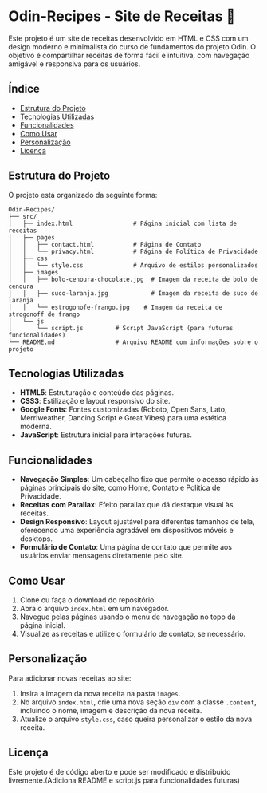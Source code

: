 # Odin-Recipes - Site de Receitas 🍰

Este projeto é um site de receitas desenvolvido em HTML e CSS com um design moderno e minimalista do curso de fundamentos do projeto Odin. O objetivo é compartilhar receitas de forma fácil e intuitiva, com navegação amigável e responsiva para os usuários.

## Índice

- [Estrutura do Projeto](#estrutura-do-projeto)
- [Tecnologias Utilizadas](#tecnologias-utilizadas)
- [Funcionalidades](#funcionalidades)
- [Como Usar](#como-usar)
- [Personalização](#personalização)
- [Licença](#licença)

## Estrutura do Projeto

O projeto está organizado da seguinte forma:

```plaintext
Odin-Recipes/
├── src/
│   ├── index.html                 # Página inicial com lista de receitas
│   ├── pages
│   │   ├── contact.html           # Página de Contato
│   │   └── privacy.html           # Página de Política de Privacidade
│   ├── css
│   │   └── style.css              # Arquivo de estilos personalizados
│   ├── images
│   │   ├── bolo-cenoura-chocolate.jpg  # Imagem da receita de bolo de cenoura
│   │   ├── suco-laranja.jpg            # Imagem da receita de suco de laranja
│   │   └── estrogonofe-frango.jpg    # Imagem da receita de strogonoff de frango
│   └── js
│       └── script.js         # Script JavaScript (para futuras funcionalidades)
└── README.md                 # Arquivo README com informações sobre o projeto
```

## Tecnologias Utilizadas

- **HTML5**: Estruturação e conteúdo das páginas.
- **CSS3**: Estilização e layout responsivo do site.
- **Google Fonts**: Fontes customizadas (Roboto, Open Sans, Lato, Merriweather, Dancing Script e Great Vibes) para uma estética moderna.
- **JavaScript**: Estrutura inicial para interações futuras.

## Funcionalidades

- **Navegação Simples**: Um cabeçalho fixo que permite o acesso rápido às páginas principais do site, como Home, Contato e Política de Privacidade.
- **Receitas com Parallax**: Efeito parallax que dá destaque visual às receitas.
- **Design Responsivo**: Layout ajustável para diferentes tamanhos de tela, oferecendo uma experiência agradável em dispositivos móveis e desktops.
- **Formulário de Contato**: Uma página de contato que permite aos usuários enviar mensagens diretamente pelo site.

## Como Usar

1. Clone ou faça o download do repositório.
2. Abra o arquivo `index.html` em um navegador.
3. Navegue pelas páginas usando o menu de navegação no topo da página inicial.
4. Visualize as receitas e utilize o formulário de contato, se necessário.

## Personalização

Para adicionar novas receitas ao site:

1. Insira a imagem da nova receita na pasta `images`.
2. No arquivo `index.html`, crie uma nova seção `div` com a classe `.content`, incluindo o nome, imagem e descrição da nova receita.
3. Atualize o arquivo `style.css`, caso queira personalizar o estilo da nova receita.

## Licença

Este projeto é de código aberto e pode ser modificado e distribuído livremente.(Adiciona README e script.js para funcionalidades futuras)
